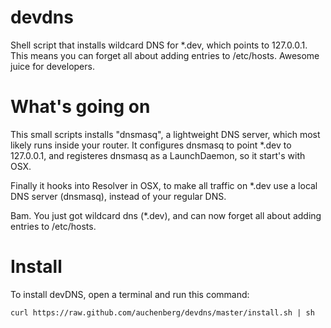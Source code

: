 devdns
======

Shell script that installs wildcard DNS for *.dev, which points to 127.0.0.1. This means you can forget all about adding entries to /etc/hosts. Awesome juice for developers.

# What's going on
This small scripts installs "dnsmasq", a lightweight DNS server, which most likely runs inside your router. It configures dnsmasq to point *.dev to 127.0.0.1, and registeres dnsmasq as a LaunchDaemon, so it start's with OSX.

Finally it hooks into Resolver in OSX, to make all traffic on *.dev use a local DNS server (dnsmasq), instead of your regular DNS. 

Bam. You just got wildcard dns (*.dev), and can now forget all about adding entries to /etc/hosts.

# Install

To install devDNS, open a terminal and run this command:

`curl https://raw.github.com/auchenberg/devdns/master/install.sh | sh`